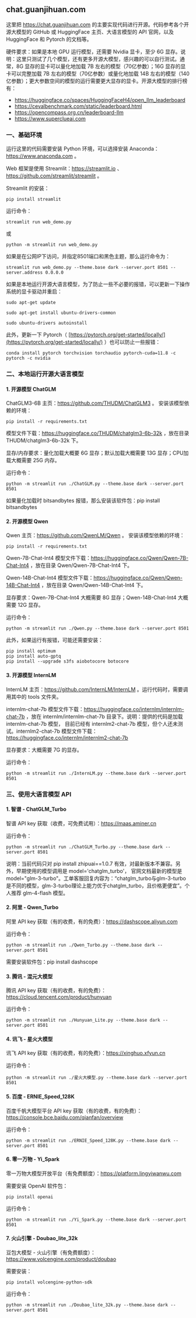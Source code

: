 ## chat.guanjihuan.com

这里把 https://chat.guanjihuan.com 的主要实现代码进行开源。代码参考各个开源大模型的 GitHub 或 HuggingFace 主页、大语言模型的 API 官网，以及 HuggingFace 和 Pytorch 的文档等。

硬件要求：如果是本地 GPU 运行模型，还需要 Nvidia 显卡，至少 6G 显存。说明：这里只测试了几个模型，还有更多开源大模型，感兴趣的可以自行测试。通常，8G 显存的显卡可以量化地加载 7B 左右的模型（70亿参数）；16G 显存的显卡可以完整加载 7B 左右的模型（70亿参数）或量化地加载 14B 左右的模型（140亿参数）；更大参数空间的模型的运行需要更大显存的显卡。开源大模型的排行榜有：

+ https://huggingface.co/spaces/HuggingFaceH4/open_llm_leaderboard
+ https://cevalbenchmark.com/static/leaderboard.html
+ https://opencompass.org.cn/leaderboard-llm
+ https://www.superclueai.com

### 一、基础环境

运行这里的代码需要安装 Python 环境，可以选择安装 Anaconda：https://www.anaconda.com 。

Web 框架是使用 Streamlit：https://streamlit.io 、https://github.com/streamlit/streamlit 。

Streamlit 的安装：

```
pip install streamlit
```

运行命令：

```
streamlit run web_demo.py
```

或

```
python -m streamlit run web_demo.py
```

如果是在公网IP下访问，并指定8501端口和黑色主题，那么运行命令为：

```
streamlit run web_demo.py --theme.base dark --server.port 8501 --server.address 0.0.0.0 
```

如果是本地运行开源大语言模型，为了防止一些不必要的报错，可以更新一下操作系统的显卡驱动并重启：

```
sudo apt-get update

sudo apt-get install ubuntu-drivers-common

sudo ubuntu-drivers autoinstall
```

此外，更新一下 Pytorch（ [https://pytorch.org/get-started/locally/](https://pytorch.org/get-started/locally/) ）也可以防止一些报错：

```
conda install pytorch torchvision torchaudio pytorch-cuda=11.8 -c pytorch -c nvidia
```

### 二、本地运行开源大语言模型

#### 1. 开源模型 ChatGLM

ChatGLM3-6B 主页：https://github.com/THUDM/ChatGLM3 。 安装该模型依赖的环境：

```
pip install -r requirements.txt
```

模型文件下载：https://huggingface.co/THUDM/chatglm3-6b-32k ，放在目录 THUDM/chatglm3-6b-32k 下。

显存/内存要求：量化加载大概要 6G 显存；默认加载大概需要 13G 显存；CPU加载大概需要 25G 内存。

运行命令：

```
python -m streamlit run ./ChatGLM.py --theme.base dark --server.port 8501
```

如果量化加载时 bitsandbytes 报错，那么安装该软件包：pip install bitsandbytes

#### 2. 开源模型 Qwen

Qwen 主页：https://github.com/QwenLM/Qwen 。 安装该模型依赖的环境：

```
pip install -r requirements.txt
```

Qwen-7B-Chat-Int4 模型文件下载：https://huggingface.co/Qwen/Qwen-7B-Chat-Int4 ，放在目录 Qwen/Qwen-7B-Chat-Int4 下。

Qwen-14B-Chat-Int4 模型文件下载：https://huggingface.co/Qwen/Qwen-14B-Chat-Int4 ，放在目录 Qwen/Qwen-14B-Chat-Int4 下。

显存要求：Qwen-7B-Chat-Int4 大概需要 8G 显存；Qwen-14B-Chat-Int4 大概需要 12G 显存。

运行命令：

```
python -m streamlit run ./Qwen.py --theme.base dark --server.port 8501
```

此外，如果运行有报错，可能还需要安装：

```
pip install optimum
pip install auto-gptq
pip install --upgrade s3fs aiobotocore botocore
```

#### 3. 开源模型 InternLM

InternLM 主页：https://github.com/InternLM/InternLM 。运行代码时，需要调用其中的 tools 文件夹。

internlm-chat-7b 模型文件下载：https://huggingface.co/internlm/internlm-chat-7b ，放在 internlm/internlm-chat-7b 目录下。说明：提供的代码是加载 internlm-chat-7b 模型， 目前已经有 internlm2-chat-7b 模型，但个人还未测试。internlm2-chat-7b 模型文件下载：https://huggingface.co/internlm/internlm2-chat-7b

显存要求：大概需要 7G 的显存。

运行命令：

```
python -m streamlit run ./InternLM.py --theme.base dark --server.port 8501
```

### 三、使用大语言模型 API

#### 1. 智谱 - ChatGLM_Turbo

智谱 API key 获取（收费，可免费试用）：https://maas.aminer.cn

运行命令：

```
python -m streamlit run ./ChatGLM_Turbo.py --theme.base dark --server.port 8501
```

说明：当前代码只对 pip install zhipuai==1.0.7 有效，对最新版本不兼容。另外，早期使用的模型调用是 model='chatglm_turbo'， 官网文档最新的模型是 model="glm-3-turbo"。工单客服回复内容为：“chatglm_turbo与glm-3-turbo是不同的模型，glm-3-turbo理论上能力优于chatglm_turbo，且价格更便宜”。个人推荐 glm-4-flash 模型。

#### 2. 阿里 - Qwen_Turbo

阿里 API key 获取（有的收费，有的免费）：https://dashscope.aliyun.com

运行命令：

```
python -m streamlit run ./Qwen_Turbo.py --theme.base dark --server.port 8501
```

需要安装软件包：pip install dashscope

#### 3. 腾讯 - 混元大模型

腾讯 API key 获取（有的收费，有的免费）：https://cloud.tencent.com/product/hunyuan

运行命令：
```
python -m streamlit run ./Hunyuan_Lite.py --theme.base dark --server.port 8501
```

#### 4. 讯飞 - 星火大模型

讯飞 API key 获取（有的收费，有的免费）：https://xinghuo.xfyun.cn

运行命令：

```
python -m streamlit run ./星火大模型.py --theme.base dark --server.port 8501
```

#### 5. 百度 - ERNIE_Speed_128K

百度千帆大模型平台 API key 获取（有的收费，有的免费）：https://console.bce.baidu.com/qianfan/overview

运行命令：

```
python -m streamlit run ./ERNIE_Speed_128K.py --theme.base dark --server.port 8501
```

#### 6. 零一万物 - Yi_Spark

零一万物大模型开放平台（有免费额度）：https://platform.lingyiwanwu.com

需要安装 OpenAI 软件包：

```
pip install openai
```

运行命令：

```
python -m streamlit run ./Yi_Spark.py --theme.base dark --server.port 8501
```

#### 7. 火山引擎 - Doubao_lite_32k

豆包大模型 - 火山引擎（有免费额度）：https://www.volcengine.com/product/doubao

需要安装：

```
pip install volcengine-python-sdk
```

运行命令：
```
python -m streamlit run ./Doubao_lite_32k.py --theme.base dark --server.port 8501
```